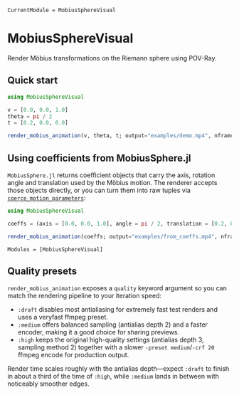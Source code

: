 ```@meta
CurrentModule = MobiusSphereVisual
```

# MobiusSphereVisual

Render Möbius transformations on the Riemann sphere using POV-Ray.

## Quick start

```julia
using MobiusSphereVisual

v = [0.0, 0.0, 1.0]
theta = pi / 2
t = [0.2, 0.0, 0.0]

render_mobius_animation(v, theta, t; output="examples/demo.mp4", nframes=120)
```

## Using coefficients from MobiusSphere.jl

`MobiusSphere.jl` returns coefficient objects that carry the axis, rotation angle and translation used by the Möbius motion. The renderer accepts those objects directly, or you can turn them into raw tuples via [`coerce_motion_parameters`](@ref):

```julia
using MobiusSphereVisual

coeffs = (axis = [0.0, 0.0, 1.0], angle = pi / 2, translation = [0.2, 0.0, 0.0])

render_mobius_animation(coeffs; output="examples/from_coeffs.mp4", nframes=120)
```

```@autodocs
Modules = [MobiusSphereVisual]
```

## Quality presets

`render_mobius_animation` exposes a `quality` keyword argument so you can match
the rendering pipeline to your iteration speed:

- `:draft` disables most antialiasing for extremely fast test renders and uses a
  veryfast ffmpeg preset.
- `:medium` offers balanced sampling (antialias depth 2) and a faster encoder,
  making it a good choice for sharing previews.
- `:high` keeps the original high-quality settings (antialias depth 3, sampling
  method 2) together with a slower `-preset medium`/`-crf 20` ffmpeg encode for
  production output.

Render time scales roughly with the antialias depth—expect `:draft` to finish in
about a third of the time of `:high`, while `:medium` lands in between with
noticeably smoother edges.
